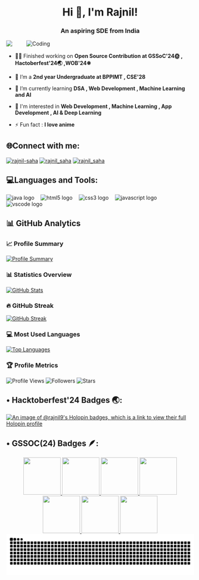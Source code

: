 <h1 align="center">Hi 👋, I'm Rajnil!</h1>
<h3 align="center">An aspiring SDE from India</h3>


<img align="right" alt="Coding" width="450" src="https://media1.tenor.com/m/OKzRcUCJjdsAAAAC/mushoku-tensei-rudeus-greyrat.gif">

[![](https://visitcount.itsvg.in/api?id=rajnil9&label=Profile%20Views&color=11&icon=5&pretty=false)](https://visitcount.itsvg.in)




- 👨‍💻 Finished working on **Open Source Contribution at GSSoC'24🌞 , Hactoberfest'24🌏 ,WOB'24❄**

- 👯 I’m a **2nd year Undergraduate at BPPIMT , CSE'28**

- 🌱 I’m currently learning **DSA , Web Development , Machine Learning and AI**

- 🌟 I'm interested in **Web Development , Machine Learning , App Development , AI & Deep Learning**

- ⚡ Fun fact : **I love anime**

<h2 align="left">🌐Connect with me:</h2>
<p align="left">
<a href="https://linkedin.com/in/rajnil-saha" target="blank"><img align="center" src="https://raw.githubusercontent.com/rahuldkjain/github-profile-readme-generator/master/src/images/icons/Social/linked-in-alt.svg" alt="rajnil-saha" height="40" width="50" /></a>
<a href="https://instagram.com/rajnil_saha" target="blank"><img align="center" src="https://raw.githubusercontent.com/rahuldkjain/github-profile-readme-generator/master/src/images/icons/Social/instagram.svg" alt="rajnil_saha" height="40" width="50" /></a>
<a href="https://www.leetcode.com/rajnil_saha" target="blank"><img align="center" src="https://raw.githubusercontent.com/rahuldkjain/github-profile-readme-generator/master/src/images/icons/Social/leet-code.svg" alt="rajnil_saha" height="40" width="50" /></a>

  
</p>
<h2 align="left">💻Languages and Tools:</h2>
<p <div align="left">
<img src="https://cdn.jsdelivr.net/gh/devicons/devicon/icons/java/java-original.svg" height="40" alt="java logo" />
<img width="9" />
<img src="https://cdn.simpleicons.org/html5/E34F26" height="40" alt="html5 logo" />
<img width="9" />
<img src="https://cdn.jsdelivr.net/gh/devicons/devicon/icons/css3/css3-original.svg" height="40" alt="css3 logo" />
<img width="9" />
<img src="https://cdn.jsdelivr.net/gh/devicons/devicon/icons/javascript/javascript-original.svg" height="40" alt="javascript logo" />
<img width="9" />
<img src="https://cdn.jsdelivr.net/gh/devicons/devicon/icons/vscode/vscode-original.svg" height="40" alt="vscode logo" />
</div> </p>

## 📊 GitHub Analytics

### 📈 Profile Summary
[![Profile Summary](https://github-profile-summary-cards.vercel.app/api/cards/profile-details?username=rajnil9&theme=dracula)](https://github.com/rajnil9)

### 📊 Statistics Overview
[![GitHub Stats](https://github-readme-stats.vercel.app/api?username=rajnil9&show_icons=true&theme=radical&hide_border=true&count_private=true)](https://github.com/rajnil9)

### 🔥 GitHub Streak
[![GitHub Streak](https://github-readme-streak-stats.herokuapp.com/?user=rajnil9&theme=tokyonight&hide_border=true)](https://github.com/rajnil9)

### 💻 Most Used Languages
[![Top Languages](https://github-readme-stats.vercel.app/api/top-langs/?username=rajnil9&layout=compact&theme=gruvbox_light&hide_border=true)](https://github.com/rajnil9)

### 🏆 Profile Metrics
![Profile Views](https://komarev.com/ghpvc/?username=rajnil9&color=00bfff&style=for-the-badge&label=Profile+Views)
![Followers](https://img.shields.io/github/followers/rajnil9?color=ff69b4&style=for-the-badge&label=Followers)
![Stars](https://img.shields.io/github/stars/rajnil9?color=facc15&style=for-the-badge&label=Stars)




  

## • Hacktoberfest'24 Badges 🌏:
[![An image of @rajnil9's Holopin badges, which is a link to view their full Holopin profile](https://holopin.me/rajnil9)](https://holopin.io/@rajnil9)


## • GSSOC(24) Badges 🪶:
<div style='display:flex; align-items:center; gap: 10 px;' align='center'><a href="https://gssoc.girlscript.tech/leaderboard?year=2024Extd&username=rajnil9">
<img src="https://raw.githubusercontent.com/GSSoC24/Postman-Challenge/main/docs/assets/Postman%20White.png" width="100px" height="100px" />
  <img src="https://raw.githubusercontent.com/GSSoC24/Hack-Web3Conf/refs/heads/main/assets/Hack-Web3Conf%202024%20Badge%20(2).png" width="100px" height="100px" />
 <img src="https://raw.githubusercontent.com/GSSoC24/Postman-Challenge/main/docs/assets/1.png" width="100px" height="100px" />
  <img src="https://raw.githubusercontent.com/GSSoC24/Postman-Challenge/main/docs/assets/2.png" width="100px" height="100px" />
  <img src="https://raw.githubusercontent.com/GSSoC24/Postman-Challenge/main/docs/assets/3.png" width="100px" height="100px" />
  <img src="https://raw.githubusercontent.com/GSSoC24/Postman-Challenge/main/docs/assets/4.png" width="100px" height="100px" />
  <img src="https://raw.githubusercontent.com/GSSoC24/Postman-Challenge/main/docs/assets/5.png" width="100px" height="100px" />
 
  
</a>
</div>
</details>



</a>
</div>


<img src="https://raw.githubusercontent.com/rajnil9/rajnil9/output/snake.svg" width = 1500 alt="Snake animation" />
